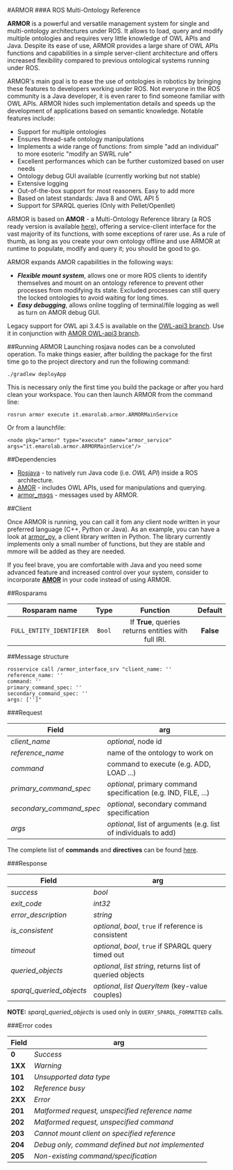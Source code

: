 #ARMOR
###A ROS Multi-Ontology Reference

**ARMOR** is a powerful and versatile management system for single and multi-ontology architectures under ROS. It allows
to load, query and modify multiple ontologies and requires very little knowledge of OWL APIs and Java. Despite its ease 
of use, ARMOR provides a large share of OWL APIs functions and capabilities in a simple server-client architecture and
offers increased flexibility compared to previous ontological systems running under ROS.

ARMOR's main goal is to ease the use of ontologies in robotics by bringing these features to developers working under ROS.
Not everyone in the ROS community is a Java developer, it is even rarer to find someone familiar with OWL APIs. 
ARMOR hides such implementation details and speeds up the development of applications based on semantic knowledge.
Notable features include:
  
  + Support for multiple ontologies
  + Ensures thread-safe ontology manipulations
  + Implements a wide range of functions: from simple "add an individual" to more esoteric "modify an SWRL rule"
  + Excellent performances which can be further customized based on user needs
  + Ontology debug GUI available (currently working but not stable)
  + Extensive logging
  + Out-of-the-box support for most reasoners. Easy to add more
  + Based on latest standards: Java 8 and OWL API 5
  + Support for SPARQL queries (Only with Pellet/Openllet)
 
ARMOR is based on **AMOR** - a Multi-Ontology Reference library (a ROS ready version is available [here](https://github.com/EmaroLab/multi_ontology_reference)), offering a service-client interface for the vast majority of its functions, with some exceptions of rarer use. As a rule of thumb, as long as you create your own ontology offline and use ARMOR at runtime to populate, modify and query it; you should be good to go.

ARMOR expands AMOR capabilities in the following ways:
  
  + **_Flexible mount system_**, allows one or more ROS clients to identify themselves and mount on an ontology reference to
   prevent other processes from modifying its state. Excluded processes can still query the locked ontologies to avoid 
   waiting for long times.
  + **_Easy debugging_**, allows online toggling of terminal/file logging as well as turn on AMOR debug GUI.
  
Legacy support for OWL api 3.4.5 is available on the [OWL-api3 branch](https://github.com/EmaroLab/armor/tree/OWL-api3). Use it in conjunction with [AMOR OWL-api3 branch](https://github.com/EmaroLab/multi_ontology_reference/tree/OWL-api3).

##Running ARMOR
Launching rosjava nodes can be a convoluted operation. To make things easier, after building the package for the first time go to the project directory and run the following command:

`./gradlew deployApp`

This is necessary only the first time you build the package or after you hard clean your workspace. You can then launch ARMOR from the command line:

`rosrun armor execute it.emarolab.armor.ARMORMainService`

Or from a launchfile:

`<node pkg="armor" type="execute" name="armor_service" args="it.emarolab.armor.ARMORMainService"/>`
  
##Dependencies
  
  + [Rosjava](http://wiki.ros.org/rosjava) - to natively run Java code (i.e. *OWL API*) inside a ROS architecture.
  + [AMOR](https://github.com/EmaroLab/multi_ontology_reference) - includes OWL APIs, used for manipulations and querying.
  + [armor_msgs](https://github.com/EmaroLab/armor_msgs) - messages used by ARMOR.
  
##Client
  
  Once ARMOR is running, you can call it fom any client node written in your preferred language (C++, Python or Java). As an example, you can have a look at [armor_py](https://github.com/EmaroLab/armor_py_api), a client library written in Python.
  The library currently implements only a small number of functions, but they are stable and mmore will be added as they are needed.
  
  If you feel brave, you are comfortable with Java and you need some advanced feature and increased control over your 
  system, consider to incorporate [**AMOR**](https://github.com/EmaroLab/multi_ontology_reference) in your code instead
  of using ARMOR.
  
##Rosparams

| Rosparam name            | Type   | Function                                             | Default   |
|:------------------------:|:------:|:----------------------------------------------------:|:---------:|
| `FULL_ENTITY_IDENTIFIER` | `Bool` | If **True**, queries returns entities with full IRI. | **False** |
  
##Message structure
  
```
rosservice call /armor_interface_srv "client_name: ''
reference_name: ''
command: ''
primary_command_spec: ''
secondary_command_spec: ''
args: ['']"   
```

###Request

| Field                    | arg                                                             |
| ------------------------ | --------------------------------------------------------------- |
| *client_name*            | *optional*, node id                                             |
| *reference_name*         | name of the ontology to work on                                 |
| *command*                | command to execute (e.g. ADD, LOAD ...)                         |
| *primary_command_spec*   | *optional*, primary command specification (e.g. IND, FILE, ...) |
| *secondary_command_spec* | *optional*, secondary command specification                     |
| *args*                   | *optional*, list of arguments (e.g. list of individuals to add) |
  
The complete list of **commands** and **directives** can be found [here](https://github.com/EmaroLab/armor/blob/master/commands.md).

###Response

| Field                    | arg                                                             |
| ------------------------ | --------------------------------------------------------------- |
| *success*                | *bool*                                                          |
| *exit_code*              | *int32*                                                         |
| *error_description*      | *string*                                                        |
| *is_consistent*          | *optional*, *bool*, `true` if reference is consistent           |
| *timeout*                | *optional*, *bool*, `true` if SPARQL query timed out            |
| *queried_objects*        | *optional*, *list string*, returns list of queried objects      |
| *sparql_queried_objects* | *optional*, *list QueryItem* (key-value couples)                |

**NOTE:** *sparql_queried_objects* is used only in `QUERY_SPARQL_FORMATTED` calls.

###Error codes

| Field                    | arg                                                             |
| ------------------------ | --------------------------------------------------------------- |
| **0**                    | *Success*                                                       |
| **1XX**                  | *Warning*                                                       |
| **101**                  | *Unsupported data type*                                         |
| **102**                  | *Reference busy*                                                |
| **2XX**                  | *Error*                                                         |
| **201**                  | *Malformed request, unspecified reference name*                 |
| **202**                  | *Malformed request, unspecified command*                        |
| **203**                  | *Cannot mount client on specified reference*                    |
| **204**                  | *Debug only, command defined but not implemented*               |
| **205**                  | *Non-existing command/specification*                            |
